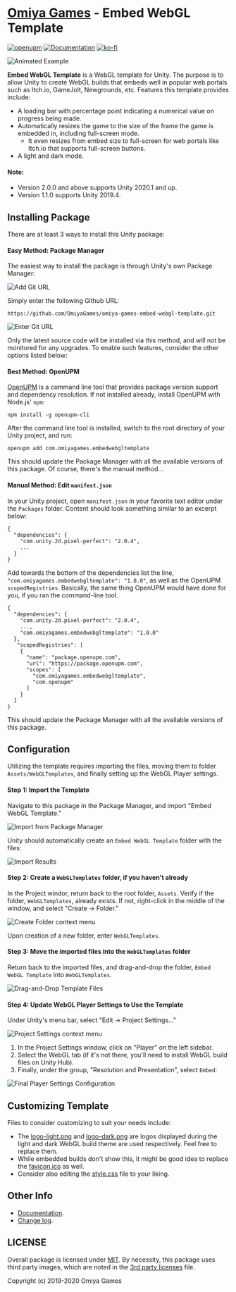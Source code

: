 # [Omiya Games](https://www.omiyagames.com/) - Embed WebGL Template

[![openupm](https://img.shields.io/npm/v/com.omiyagames.embedwebgltemplate?label=openupm&registry_uri=https://package.openupm.com)](https://openupm.com/packages/com.omiyagames.embedwebgltemplate/) [![Documentation](https://github.com/OmiyaGames/omiya-games-embed-webgl-template/workflows/Host%20DocFX%20Documentation/badge.svg)](https://omiyagames.github.io/omiya-games-embed-webgl-template/) [![ko-fi](https://www.ko-fi.com/img/githubbutton_sm.svg)](https://ko-fi.com/I3I51KS8F)

![Animated Example](https://omiyagames.github.io/omiya-games-embed-webgl-template/resources/example.gif)

**Embed WebGL Template** is a WebGL template for Unity.  The purpose is to allow Unity to create WebGL builds that embeds well in popular web portals such as Itch.io, GameJolt, Newgrounds, etc.  Features this template provides include:

- A loading bar with percentage point indicating a numerical value on progress being made.
- Automatically resizes the game to the size of the frame the game is embedded in, including full-screen mode.
    - It even resizes from embed size to full-screen for web portals like Itch.io that supports full-screen buttons.
- A light and dark mode.

#### Note:

* Version 2.0.0 and above supports Unity 2020.1 and up.
* Version 1.1.0 supports Unity 2019.4.

## Installing Package

There are at least 3 ways to install this Unity package:

#### Easy Method: Package Manager

The easiest way to install the package is through Unity's own Package Manager:

![Add Git URL](https://omiyagames.github.io/omiya-games-embed-webgl-template/resources/packageManager1.png)

Simply enter the following Github URL:
```
https://github.com/OmiyaGames/omiya-games-embed-webgl-template.git
```

![Enter Git URL](https://omiyagames.github.io/omiya-games-embed-webgl-template/resources/packageManager2.png)

Only the latest source code will be installed via this method, and will not be monitored for any upgrades.  To enable such features, consider the other options listed below:

#### Best Method: OpenUPM

[OpenUPM](https://openupm.com/) is a command line tool that provides package version support and dependency resolution.  If not installed already, install OpenUPM with Node.js' `npm`:
```
npm install -g openupm-cli
```
After the command line tool is installed, switch to the root directory of your Unity project, and run:
```
openupm add com.omiyagames.embedwebgltemplate
```
This should update the Package Manager with all the available versions of this package. Of course, there's the manual method...

#### Manual Method: Edit `manifest.json`

In your Unity project, open `manifest.json` in your favorite text editor under the `Packages` folder. Content should look something similar to an excerpt below:
```
{
  "dependencies": {
    "com.unity.2d.pixel-perfect": "2.0.4",
    ...
  }
}
```
Add towards the bottom of the dependencies list the line, `"com.omiyagames.embedwebgltemplate": "1.0.0"`, as well as the OpenUPM `scopedRegistries`. Basically, the same thing OpenUPM would have done for you, if you ran the command-line tool.
```
{
  "dependencies": {
    "com.unity.2d.pixel-perfect": "2.0.4",
    ...,
    "com.omiyagames.embedwebgltemplate": "1.0.0"
  },
   "scopedRegistries": [
    {
      "name": "package.openupm.com",
      "url": "https://package.openupm.com",
      "scopes": [
        "com.omiyagames.embedwebgltemplate",
        "com.openupm"
      ]
    }
  ]
}
```
This should update the Package Manager with all the available versions of this package.

## Configuration

Utilizing the template requires importing the files, moving them to folder `Assets/WebGLTemplates`, and finally setting up the WebGL Player settings.

#### Step 1: Import the Template

Navigate to this package in the Package Manager, and import "Embed WebGL Template."

![Import from Package Manager](https://omiyagames.github.io/omiya-games-embed-webgl-template/resources/packageManager3.png)

Unity should automatically create an `Embed WebGL Template` folder with the files:

![Import Results](https://omiyagames.github.io/omiya-games-embed-webgl-template/resources/project1.png)

#### Step 2: Create a `WebGLTemplates` folder, if you haven't already

In the Project windor, return back to the root folder, `Assets`. Verify if the folder, `WebGLTemplates`, already exists. If not, right-click in the middle of the window, and select "Create -> Folder."

![Create Folder context menu](https://omiyagames.github.io/omiya-games-embed-webgl-template/resources/project2.png)

Upon creation of a new folder, enter `WebGLTemplates`.

#### Step 3: Move the imported files into the `WebGLTemplates` folder

Return back to the imported files, and drag-and-drop the folder, `Embed WebGL Template` into `WebGLTemplates`.

![Drag-and-Drop Template Files](https://omiyagames.github.io/omiya-games-embed-webgl-template/resources/project3.png)

#### Step 4: Update WebGL Player Settings to Use the Template

Under Unity's menu bar, select "Edit -> Project Settings..."

![Project Settings context menu](https://omiyagames.github.io/omiya-games-embed-webgl-template/resources/settings1.png)

1. In the Project Settings window, click on "Player" on the left sidebar.
2. Select the WebGL tab (if it's not there, you'll need to install WebGL build files on Unity Hub).
3. Finally, under the group, "Resolution and Presentation", select `Embed`:

![Final Player Settings Configuration](https://omiyagames.github.io/omiya-games-embed-webgl-template/resources/settings2.png)

## Customizing Template

Files to consider customizing to suit your needs include:

- The [logo-light.png](https://github.com/OmiyaGames/omiya-games-embed-webgl-template/tree/main/Samples%7E/Embed/logo-light.png) and [logo-dark.png](https://github.com/OmiyaGames/omiya-games-embed-webgl-template/tree/main/Samples%7E/Embed/logo-dark.png) are logos displayed during the light and dark WebGL build theme are used respectively. Feel free to replace them.
- While embedded builds don't show this, it might be good idea to replace the [favicon.ico](https://github.com/OmiyaGames/omiya-games-embed-webgl-template/tree/main/Samples%7E/Embed/favicon.ico) as well.
- Consider also editing the [style.css](https://github.com/OmiyaGames/omiya-games-embed-webgl-template/tree/main/Samples%7E/Embed/TemplateData/style.css) file to your liking.

## Other Info

- [Documentation](https://omiyagames.github.io/omiya-games-embed-webgl-template).
- [Change log](https://omiyagames.github.io/omiya-games-embed-webgl-template/manual/changelog.html).

## LICENSE

Overall package is licensed under [MIT](/LICENSE.md). By necessity, this package uses third party images, which are noted in the [3rd party licenses](/THIRD%20PARTY%20NOTICES.md) file.

Copyright (c) 2019-2020 Omiya Games
